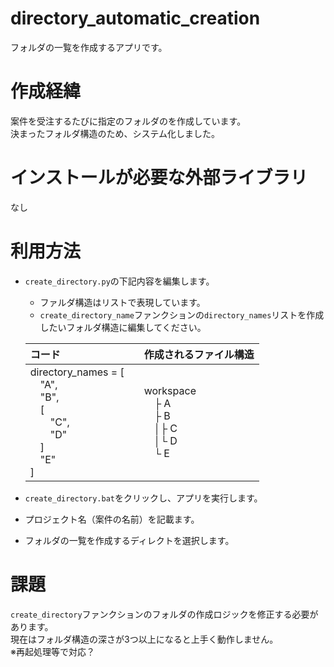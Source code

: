 # directory_automatic_creation
フォルダの一覧を作成するアプリです。

# 作成経緯
案件を受注するたびに指定のフォルダのを作成しています。  
決まったフォルダ構造のため、システム化しました。

# インストールが必要な外部ライブラリ
なし
 
# 利用方法
- ``create_directory.py``の下記内容を編集します。
    - ファルダ構造はリストで表現しています。
    - ``create_directory_name``ファンクションの``directory_names``リストを作成したいフォルダ構造に編集してください。
    
    | コード | 作成されるファイル構造 |
    | :---   | :--- |
    |directory_names = [　 <br>　"A",<br>　"B",<br>　[<br>　　"C",<br>　　"D"<br>　] <br>　"E" <br>    ] |workspace<br>　├ A<br>　├ B<br>　│├ C<br>　│└ D<br>　└ E<br>|
- ``create_directory.bat``をクリックし、アプリを実行します。
- プロジェクト名（案件の名前）を記載ます。
- フォルダの一覧を作成するディレクトを選択します。

 
# 課題
``create_directory``ファンクションのフォルダの作成ロジックを修正する必要があります。  
現在はフォルダ構造の深さが3つ以上になると上手く動作しません。  
※再起処理等で対応？
